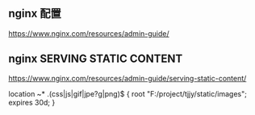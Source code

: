 ## nginx 配置
https://www.nginx.com/resources/admin-guide/

## nginx SERVING STATIC CONTENT
https://www.nginx.com/resources/admin-guide/serving-static-content/

location ~* \.(css|js|gif|jpe?g|png)$ {
  root      "F:/project/tjjy/static/images";
  expires   30d;
}
